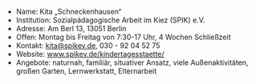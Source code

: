 - Name:         Kita „Schneckenhausen“
- Institution:  Sozialpädagogische Arbeit im Kiez (SPIK) e.V.
- Adresse:      Am Berl 13, 13051 Berlin
- Offen:        Montag bis Freitag von 7:30-17 Uhr, 4 Wochen Schließzeit
- Kontakt:      kita@spikev.de, 030 - 92 04 52 75
- Website:      www.spikev.de/kindertagesstaette/
- Angebote:     naturnah, familiär, situativer Ansatz, viele Außenaktivitäten, großen Garten, Lernwerkstatt, Elternarbeit
